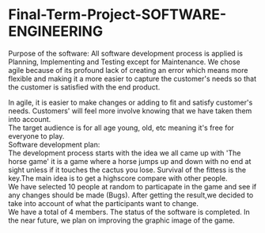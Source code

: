 # Final-Term-Project-SOFTWARE-ENGINEERING
Purpose of the software:
All software development process is applied is Planning, Implementing and Testing except for Maintenance.
We chose agile because of its profound lack of creating an error which means more flexible and making it a more easier to capture the customer's needs so that the customer is satisfied with the end product.

In agile, it is easier to make changes or adding to fit and satisfy customer's needs. Customers' will feel more involve knowing that we have taken them into account.                                                                                                   
The target audience is for all age young, old, etc meaning it's free for everyone to play.                                   
Software development plan:                                                                                                                                                   
The development process starts with the idea we all came up with 'The horse game' it is a game where a horse jumps up and down with no end at sight unless if it touches the cactus you lose. Survival of the fittess is the key.The main idea is to get a highscore compare with other people.     
We have selected 10 people at random to particapate in the game and see if any changes should be made (Bugs). After getting the result,we decided to take into account of what the participants want to change.                                                                                                                                           
We have a total of 4 members. The status of the software is completed. In the near future, we plan on improving the graphic image of the game.

